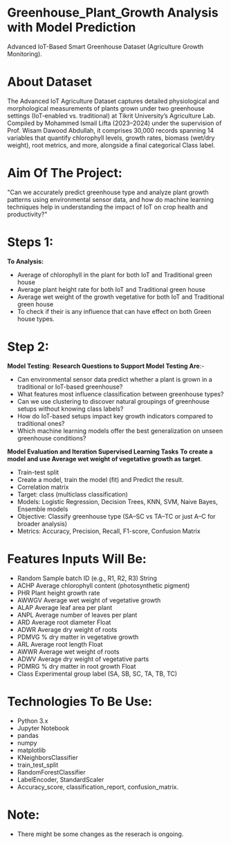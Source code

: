 # Greenhouse_Plant_Growth Analysis with Model Prediction
Advanced IoT-Based Smart Greenhouse Dataset (Agriculture Growth Monitoring).

# About Dataset
The Advanced IoT Agriculture Dataset captures detailed physiological and morphological measurements of plants grown under two greenhouse settings (IoT‑enabled vs. traditional) at Tikrit University’s Agriculture Lab. Compiled by Mohammed Ismail Lifta (2023–2024) under the supervision of Prof. Wisam Dawood Abdullah, it comprises 30,000 records spanning 14 variables that quantify chlorophyll levels, growth rates, biomass (wet/dry weight), root metrics, and more, alongside a final categorical Class label.

# Aim Of The Project:
"Can we accurately predict greenhouse type and analyze plant growth patterns using environmental sensor data, 
and how do machine learning techniques help in understanding the impact of IoT on crop health and productivity?"

# Steps 1:
 **To Analysis:**
 - Average of chlorophyll in the plant for both IoT and Traditional green house
 - Average plant height rate for both IoT and Traditional green house
 - Average wet weight of the growth vegetative for both IoT and Traditional green house
 - To check if their is any influence that can have effect on both Green house types.
 # Step 2:  
  **Model Testing**:
  **Research Questions to Support Model Testing Are**:-
 - Can environmental sensor data predict whether a plant is grown in a traditional or IoT-based greenhouse?
 - What features most influence classification between greenhouse types?
 - Can we use clustering to discover natural groupings of greenhouse setups without knowing class labels?
 - How do IoT-based setups impact key growth indicators compared to traditional ones?
 - Which machine learning models offer the best generalization on unseen greenhouse conditions?
   
  **Model Evaluation and Iteration Supervised Learning Tasks**
   **To create a model and use Average wet weight of vegetative growth as target**.

 - Train-test split
 - Create a model, train the model (fit) and Predict the result.
 - Correlation matrix
 - Target: class (multiclass classification)
 - Models: Logistic Regression, Decision Trees, KNN, SVM, Naive Bayes, Ensemble models
 - Objective: Classify greenhouse type (SA–SC vs TA–TC or just A–C for broader analysis)
 - Metrics: Accuracy, Precision, Recall, F1-score, Confusion Matrix
# Features Inputs Will Be:
 - Random	Sample batch ID (e.g., R1, R2, R3)	String
 - ACHP	Average chlorophyll content (photosynthetic pigment)
 - PHR	Plant height growth rate
 - AWWGV	Average wet weight of vegetative growth	
 - ALAP	Average leaf area per plant	
 - ANPL	Average number of leaves per plant	
 - ARD	Average root diameter	Float
 - ADWR	Average dry weight of roots	
 - PDMVG	% dry matter in vegetative growth	
 - ARL	Average root length	Float
 - AWWR	Average wet weight of roots
 - ADWV	Average dry weight of vegetative parts
 - PDMRG	% dry matter in root growth	Float
 - Class	Experimental group label (SA, SB, SC, TA, TB, TC)
   
# Technologies To Be Use:

 - Python 3.x
 - Jupyter Notebook
 - pandas
 - numpy
 - matplotlib
 - KNeighborsClassifier
 - train_test_split
 - RandomForestClassifier
 - LabelEncoder, StandardScaler
 - Accuracy_score, classification_report, confusion_matrix.
# Note: 
 - There might be some changes as the reserach is ongoing.



